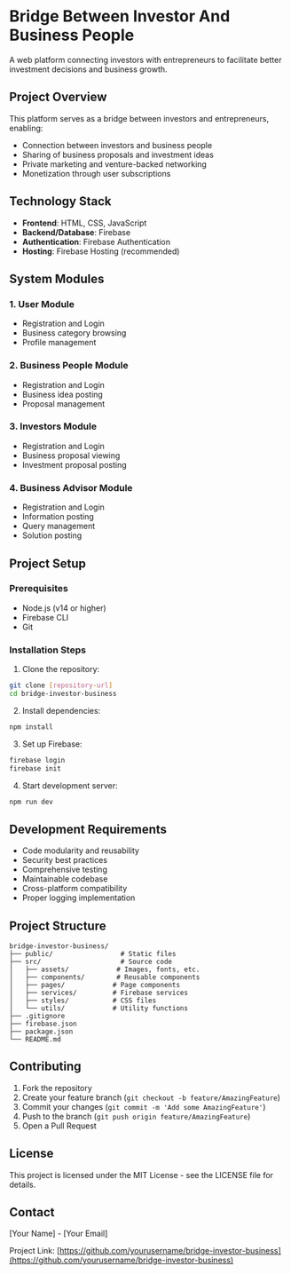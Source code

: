 # Bridge Between Investor And Business People

A web platform connecting investors with entrepreneurs to facilitate better investment decisions and business growth.

## Project Overview

This platform serves as a bridge between investors and entrepreneurs, enabling:
- Connection between investors and business people
- Sharing of business proposals and investment ideas
- Private marketing and venture-backed networking
- Monetization through user subscriptions

## Technology Stack

- **Frontend**: HTML, CSS, JavaScript
- **Backend/Database**: Firebase
- **Authentication**: Firebase Authentication
- **Hosting**: Firebase Hosting (recommended)

## System Modules

### 1. User Module
- Registration and Login
- Business category browsing
- Profile management

### 2. Business People Module
- Registration and Login
- Business idea posting
- Proposal management

### 3. Investors Module
- Registration and Login
- Business proposal viewing
- Investment proposal posting

### 4. Business Advisor Module
- Registration and Login
- Information posting
- Query management
- Solution posting

## Project Setup

### Prerequisites
- Node.js (v14 or higher)
- Firebase CLI
- Git

### Installation Steps

1. Clone the repository:
```bash
git clone [repository-url]
cd bridge-investor-business
```

2. Install dependencies:
```bash
npm install
```

3. Set up Firebase:
```bash
firebase login
firebase init
```

4. Start development server:
```bash
npm run dev
```

## Development Requirements

- Code modularity and reusability
- Security best practices
- Comprehensive testing
- Maintainable codebase
- Cross-platform compatibility
- Proper logging implementation

## Project Structure

```
bridge-investor-business/
├── public/                 # Static files
├── src/                    # Source code
│   ├── assets/            # Images, fonts, etc.
│   ├── components/        # Reusable components
│   ├── pages/            # Page components
│   ├── services/         # Firebase services
│   ├── styles/           # CSS files
│   └── utils/            # Utility functions
├── .gitignore
├── firebase.json
├── package.json
└── README.md
```

## Contributing

1. Fork the repository
2. Create your feature branch (`git checkout -b feature/AmazingFeature`)
3. Commit your changes (`git commit -m 'Add some AmazingFeature'`)
4. Push to the branch (`git push origin feature/AmazingFeature`)
5. Open a Pull Request

## License

This project is licensed under the MIT License - see the LICENSE file for details.

## Contact

[Your Name] - [Your Email]

Project Link: [https://github.com/yourusername/bridge-investor-business](https://github.com/yourusername/bridge-investor-business) 